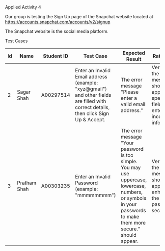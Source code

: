 Applied Activity 4

Our group is testing the Sign Up page of the Snapchat website located at https://accounts.snapchat.com/accounts/v2/signup

The Snapchat website is the social media platform.

Test Cases

Id | Name | Student ID | Test Case | Expected Result | Rationale | Technique
--- | --- | --- | --- | --- | --- | ---				
2 | Sagar Shah|A00297514 | Enter an Invalid Email address (example: "xyz@gmail") and other fields are filled with correct details, then click Sign Up & Accept. | The error message "Please enter a valid email address." | Verify that the error message should appear for specified field for entering incorrect info. | Error Guessing
3 | Pratham Shah | A00303235 | Enter an Invalid Password (example: "mmmmmmmm") | The error message "Your password is too simple. You may use uppercase, lowercase, numbers, or symbols in your passwords to make them more secure." should appear. | Verify that the error message should appear for enhancing the password security. | Error Guessing
